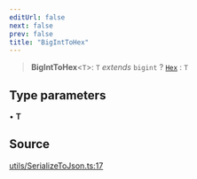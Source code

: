 ```yaml
---
editUrl: false
next: false
prev: false
title: "BigIntToHex"
---
```


> **BigIntToHex**\<`T`\>: `T` *extends* `bigint` ? [`Hex`](/reference/tevm/utils/type-aliases/hex/) : `T`

## Type parameters

• **T**

## Source

[utils/SerializeToJson.ts:17](https://github.com/evmts/tevm-monorepo/blob/main/packages/procedures-types/src/utils/SerializeToJson.ts#L17)
